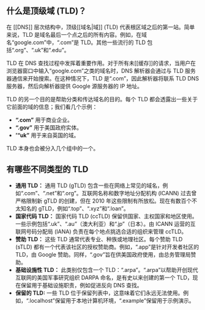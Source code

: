 ## 什么是顶级域 (TLD)？

在 [[DNS]] 层次结构中，顶级[[域名|域]] (TLD) 代表根区域之后的第一站。简单来说，TLD 是域名最后一个点之后的所有内容。例如，在域名“google.com”中，“.com”是 TLD。其他一些流行的 TLD 包括“.org”、“.uk”和“.edu”。

TLD 在 DNS 查找过程中发挥着重要作用。对于所有未[[缓存]]的请求，当用户在浏览器窗口中输入“google.com”之类的域名时，DNS 解析器会通过与 TLD 服务器通信来开始搜索。在这种情况下，TLD 是“.com”，因此解析器将联系 TLD DNS 服务器，然后向解析器提供 Google 源服务器的 IP 地址。

TLD 的另一个目的是帮助分类和传达域名的目的。每个 TLD 都会透露出一些关于它前面的域的信息；我们看几个示例：

-   **“.com”** 用于商业企业。
-   **“.gov”** 用于美国政府实体。
-   **’“uk”** 用于来自英国的域。

TLD 本身也会被分入几个组中的一个。

## 有哪些不同类型的 TLD

-   **通用 TLD：** 通用 TLD (gTLD) 包含一些在网络上常见的域名，例如“.com”、“.net”和“.org”。互联网名称和数字地址分配机构 (ICANN) 过去曾严格限制新 gTLD 的创建，但在 2010 年这些限制有所放松。现在有数百个不太知名的 gTLD，例如“.top”、“.xyz”和“.loan”。
-   **国家代码 TLD：** 国家代码 TLD (ccTLD) 保留供国家、主权国家和地区使用。一些示例包括“.uk”、“.au”（澳大利亚）和“.jp”（日本）。由 ICANN 运营的互联网号码分配局 (IANA) 负责在每个地点挑选合适的组织来管理 ccTLD。
-   **赞助 TLD：** 这些 TLD 通常代表专业、种族或地理社区。每个赞助 TLD (sTLD) 都有一个代表该社区的授权赞助商。例如，“.app”是针对开发者社区的 TLD，由 Google 赞助。同样，“.gov”旨在供美国政府使用，由总务管理局赞助。
-   **基础设施性 TLD：** 此类别仅包含一个 TLD：“.arpa”。“.arpa”以帮助开创现代互联网的美国军事研究组织 DARPA 命名，是有史以来创建的第一个 TLD，现在保留用于基础设施职责，例如促进反向 DNS 查找。
-   **保留的 TLD:** 一些 TLD 位于保留列表中，这意味着它们永远无法使用。例如，“.localhost”保留用于本地计算机环境，“.example”保留用于示例演示。
